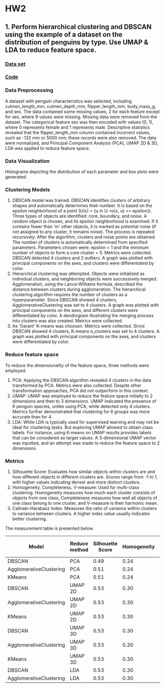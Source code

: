 # **HW2**
## **1. Perform hierarchical clustering and DBSCAN using the example of a dataset on the distribution of penguins by type. Use UMAP & LDA to reduce feature space.**

### [**Data set**](https://www.kaggle.com/datasets/youssefaboelwafa/clustering-penguins-species)

### [**Code**](Clustering.ipynb)

### Data Preprocessing
 A dataset with penguin characteristics was selected, including culmen_length_mm, culmen_depth_mm, flipper_length_mm, body_mass_g, and sex. The data contained some missing values, 2 for each feature except for sex, where 9 values were missing. Missing data were removed from the dataset. The categorical feature sex was then encoded with values (0, 1), where 0 represents female and 1 represents male. Descriptive statistics revealed that the flipper_length_mm column contained incorrect values, such as -132 mm or 5000 mm; these records were also removed. The data were normalized, and Principal Component Analysis (PCA), UMAP 2D & 3D, LDA was applied to reduce feature space.

### Data Visualization 
 Histograms depicting the distribution of each parameter and box plots were generated.

### Clustering Models
 1. DBSCAN model was trained. DBSCAN identifies clusters of arbitrary shapes and automatically determines their number. It is based on the epsilon neighborhood of a point (U(x) = {u in U: ro(x, u) <= epsilon}). Three types of objects are identified: core, boundary, and noise. A random object is chosen, and its epsilon neighborhood is examined. If it contains fewer than 'm' other objects, it is marked as potential noise (if not assigned to any cluster, it remains noise). The process is repeated recursively. After the algorithm, clusters and noise points are obtained. The number of clusters is automatically determined from specified parameters. Parameters chosen were: epsilon = 1 and the minimum number of objects to form a core cluster = 5. Metrics were collected. DBSCAN detected 4 clusters and 2 outliers. A graph was plotted with principal components on the axes, and clusters were differentiated by color.
 2. Hierarchical clustering was attempted. Objects were initialized as individual clusters, and neighboring objects were successively merged. Agglomeration, using the Lance-Williams formula, described the distance between clusters during agglomeration. The hierarchical clustering algorithm requires the number of clusters as a hyperparameter. Since DBSCAN showed 4 clusters, AgglomerativeClustering was set to 4 clusters. A graph was plotted with principal components on the axes, and different clusters were differentiated by color. A dendrogram illustrating the merging process into clusters was also created. Metrics were collected.
 3. As 'Garant' K-means was choosen. Metrics were collected. Since DBSCAN showed 4 clusters, K-means n_clusters was set to 4 clusters. A graph was plotted with principal components on the axes, and clusters were differentiated by color.

### Reduce feature space
To reduce the dimensionality of the feature space, three methods were employed:
1. PCA: Applying the DBSCAN algorithm revealed 4 clusters in the data transformed by PCA. Metrics were also collected. Despite other transformation approaches, PCA did not outperform in this context.
2. UMAP: UMAP was employed to reduce the feature space initially to 2 dimensions and then to 3 dimensions. UMAP indicated the presence of 6 penguin species, unlike using PCA, while detected only 4 clusters. Metrics further demonstrated that clustering for 6 groups was more accurate than for 4.
3. LDA: While LDA is typically used for supervised learning and may not be ideal for clustering tasks. But exploring UMAP allowed to obtain class labels. For instance, using K-means on UMAP results provides labels that can be considered as target values. A 3-dimensional UMAP vector was inputted, and an attempt was made to reduce the feature space to 2 dimensions.

### Metrics
 1. Silhouette Score: Evaluates how similar objects within clusters are and how different objects in different clusters are. Scores range from -1 to 1, with higher values indicating denser and more distinct clusters.
 2. Homogeneity, Completeness, V-measure: Used for multi-class clustering. Homogeneity measures how much each cluster consists of objects from one class, Completeness measures how well all objects of one class belong to one cluster, and V-measure is their harmonic mean.
 3. Calinski-Harabasz Index: Measures the ratio of variance within clusters to variance between clusters. A higher index value usually indicates better clustering.

The measurement table is presented below.

| Model | Reduce method |Silhouette Score | Homogeneity | Completeness | V-measure | Calinski-Harabasz Index |
|-------|---------------|-----------------|-------------|--------------|-----------|-------------------------|
| DBSCAN    | PCA | 0.49    | 0.24    | 0.99 | 0.38 | 278.77 |
| AgglomerativeClustering   | PCA | 0.51    | 0.24    | 0.99 | 0.38 | 363.97 |
| KMeans | PCA | 0.51 | 0.24 | 0.99 | 0.38 | 363.97 |
| DBSCAN    | UMAP 2D | 0.53    | 0.30    | 0.99 | 0.46 | 435.02 |
| AgglomerativeClustering   | UMAP 2D | 0.53    | 0.30    | 0.99 | 0.46 | 435.02 |
| KMeans | UMAP 2D | 0.53 | 0.30 | 0.99 | 0.46 | 435.02 |
| DBSCAN    | UMAP 3D | 0.53    | 0.30    | 0.99 | 0.46 | 435.02 |
| AgglomerativeClustering   | UMAP 3D | 0.53    | 0.30    | 0.99 | 0.46 | 435.02 |
| KMeans | UMAP 3D | 0.53 | 0.30 | 0.99 | 0.46 | 435.02 |
| DBSCAN    | LDA | 0.53    | 0.30    | 0.99 | 0.46 | 435.02 |
| AgglomerativeClustering   | LDA | 0.53    | 0.30    | 0.99 | 0.46 | 435.02 |
